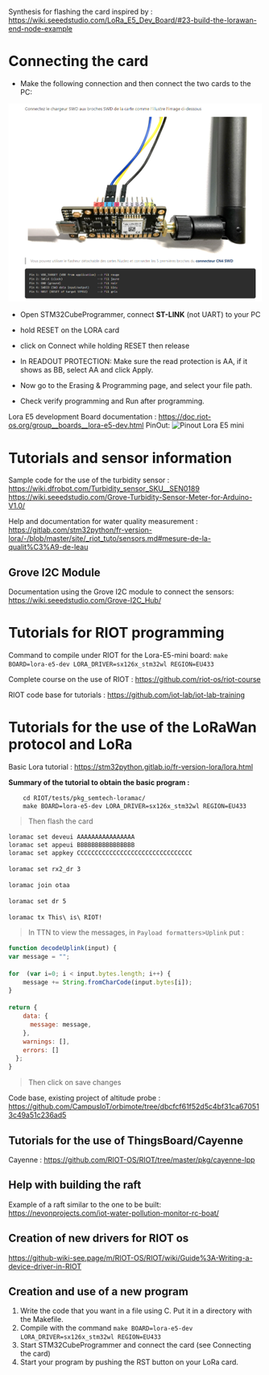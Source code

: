 Synthesis for flashing the card inspired by : https://wiki.seeedstudio.com/LoRa_E5_Dev_Board/#23-build-the-lorawan-end-node-example

# Connecting the card 
- Make the following connection and then connect the two cards to the PC:

![Branchement carte](./img/Cablage.png)

- Open STM32CubeProgrammer, connect **ST-LINK** (not UART) to your PC
- hold RESET on the LORA card
- click on Connect while holding RESET then release 

- In READOUT PROTECTION: Make sure the read protection is AA, if it shows as BB, select AA and click Apply.

- Now go to the Erasing & Programming page, and select your file path.
- Check verify programming and Run after programming.

Lora E5 development Board documentation : https://doc.riot-os.org/group__boards__lora-e5-dev.html
PinOut:
![Pinout Lora E5 mini](https://files.seeedstudio.com/products/317990687/image/3001615286723_.pic_hd.jpg)

# Tutorials and sensor information

Sample code for the use of the turbidity sensor : https://wiki.dfrobot.com/Turbidity_sensor_SKU__SEN0189
https://wiki.seeedstudio.com/Grove-Turbidity-Sensor-Meter-for-Arduino-V1.0/

Help and documentation for water quality measurement : https://gitlab.com/stm32python/fr-version-lora/-/blob/master/site/_riot_tuto/sensors.md#mesure-de-la-qualit%C3%A9-de-leau

## Grove I2C Module
Documentation using the Grove I2C module to connect the sensors: https://wiki.seeedstudio.com/Grove-I2C_Hub/

# Tutorials for RIOT programming

Command to compile under RIOT for the Lora-E5-mini board: `make BOARD=lora-e5-dev LORA_DRIVER=sx126x_stm32wl REGION=EU433`

Complete course on the use of RIOT : https://github.com/riot-os/riot-course

RIOT code base for tutorials : https://github.com/iot-lab/iot-lab-training


# Tutorials for the use of the LoRaWan protocol and LoRa
Basic Lora tutorial : https://stm32python.gitlab.io/fr-version-lora/lora.html

**Summary of the tutorial to obtain the basic program :**

```
    cd RIOT/tests/pkg_semtech-loramac/
    make BOARD=lora-e5-dev LORA_DRIVER=sx126x_stm32wl REGION=EU433
```
> Then flash the card
```
loramac set deveui AAAAAAAAAAAAAAAA
loramac set appeui BBBBBBBBBBBBBBBB
loramac set appkey CCCCCCCCCCCCCCCCCCCCCCCCCCCCCCCC

loramac set rx2_dr 3

loramac join otaa

loramac set dr 5

loramac tx This\ is\ RIOT!
```
> In TTN to view the messages, in `Payload formatters>Uplink` put :

```js
function decodeUplink(input) {
var message = "";

for  (var i=0; i < input.bytes.length; i++) {
    message += String.fromCharCode(input.bytes[i]);
}

return {
    data: {
      message: message,
    },
    warnings: [],
    errors: []
  };
}
```
> Then click on save changes

Code base, existing project of altitude probe : https://github.com/CampusIoT/orbimote/tree/dbcfcf61f52d5c4bf31ca670513c49a51c236ad5

## Tutorials for the use of ThingsBoard/Cayenne

Cayenne : https://github.com/RIOT-OS/RIOT/tree/master/pkg/cayenne-lpp

## Help with building the raft

Example of a raft similar to the one to be built: https://nevonprojects.com/iot-water-pollution-monitor-rc-boat/

## Creation of new drivers for RIOT os

https://github-wiki-see.page/m/RIOT-OS/RIOT/wiki/Guide%3A-Writing-a-device-driver-in-RIOT

## Creation and use of a new program

1. Write the code that you want in a file using C. Put it in a directory with the Makefile.
2. Compile with the command `make BOARD=lora-e5-dev LORA_DRIVER=sx126x_stm32wl REGION=EU433`
3. Start STM32CubeProgrammer and connect the card (see Connecting the card)
4. Start your program by pushing the RST button on your LoRa card.

